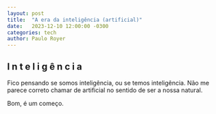 ```yaml
---
layout: post
title:  "A era da inteligência (artificial)"
date:   2023-12-10 12:00:00 -0300
categories: tech 
author: Paulo Royer
---
```

## I n t e l i g ê n c i a
Fico pensando se somos inteligência, ou se temos inteligência. Não me parece correto chamar de artificial no sentido de ser a nossa natural.

Bom, é um começo.
